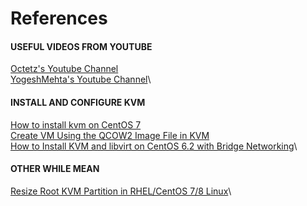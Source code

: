 # References
#### USEFUL VIDEOS FROM YOUTUBE
[Octetz's Youtube Channel](https://www.youtube.com/watch?v=6435eNKpyYw&ab_channel=octetz)\
[YogeshMehta's Youtube Channel](https://www.youtube.com/watch?v=yatJv7uPzaA&ab_channel=YogeshMehta)\

#### INSTALL AND CONFIGURE KVM
[How to install kvm on CentOS 7](https://www.cyberciti.biz/faq/how-to-install-kvm-on-centos-7-rhel-7-headless-server/)\
[Create VM Using the QCOW2 Image File in KVM](https://www.cyberciti.biz/faq/create-vm-using-the-qcow2-image-file-in-kvm/)\
[How to Install KVM and libvirt on CentOS 6.2 with Bridge Networking](https://www.howtoforge.com/how-to-install-kvm-and-libvirt-on-centos-6.2-with-bridged-networking)\

#### OTHER WHILE MEAN
[Resize Root KVM Partition in RHEL/CentOS 7/8 Linux](https://www.golinuxcloud.com/resize-root-lvm-partition-extend-shrink-rhel/)\